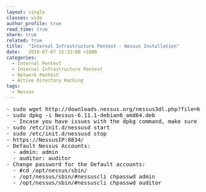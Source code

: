 ```yaml
---
layout: single
classes: wide
author_profile: true
read_time: true
share: true
related: true
title:  "Internal Infrastructure Pentest - Nessus Installation"
date:   2019-07-07 15:32:00 +1000
categories:
  - Internal Pentest
  - Internal Infrastructure Pentest
  - Network Pentest
  - Active Directory Hacking
tags:
  - Nessus
---
```

<pre>
- sudo wget http://downloads.nessus.org/nessus3dl.php?file=Nessus-6.11.1-debian6_amd64.deb
- sudo dpkg -i Nessus-6.11.1-debian6_amd64.deb
  - Incase you have issues with the dpkg command, make sure "sudo apt-get install g++"
- sudo /etc/init.d/nessusd start
- sudo /etc/init.d/nessusd stop
- https://NessusIP:8834/
- Default Nessus Accounts:
  - admin: admin
  - auditor: auditor
- Change password for the Default accounts:
  - #cd /opt/nessus/sbin/
  - /opt/nessus/sbin/#nessuscli chpasswd admin
  - /opt/nessus/sbin/#nessuscli chpasswd auditor
 </pre>
  
